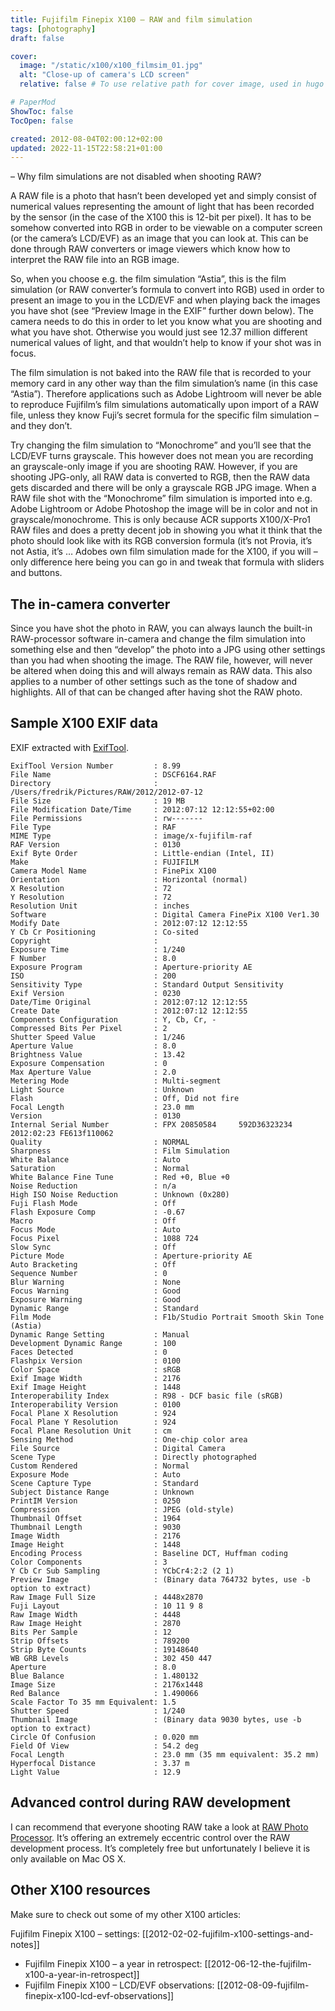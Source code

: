```yaml
---
title: Fujifilm Finepix X100 – RAW and film simulation
tags: [photography]
draft: false

cover:
  image: "/static/x100/x100_filmsim_01.jpg"
  alt: "Close-up of camera's LCD screen"
  relative: false # To use relative path for cover image, used in hugo Page-bundles

# PaperMod
ShowToc: false
TocOpen: false

created: 2012-08-04T02:00:12+02:00
updated: 2022-11-15T22:58:21+01:00
---
```


– Why film simulations are not disabled when shooting RAW?



A RAW file is a photo that hasn’t been developed yet and simply consist of numerical values representing the amount of light that has been recorded by the sensor (in the case of the X100 this is 12-bit per pixel). It has to be somehow converted into RGB in order to be viewable on a computer screen (or the camera’s LCD/EVF) as an image that you can look at. This can be done through RAW converters or image viewers which know how to interpret the RAW file into an RGB image.

So, when you choose e.g. the film simulation “Astia”, this is the film simulation (or RAW converter’s formula to convert into RGB) used in order to present an image to you in the LCD/EVF and when playing back the images you have shot (see “Preview Image in the EXIF” further down below). The camera needs to do this in order to let you know what you are shooting and what you have shot. Otherwise you would just see 12.37 million different numerical values of light, and that wouldn’t help to know if your shot was in focus.

The film simulation is not baked into the RAW file that is recorded to your memory card in any other way than the film simulation’s name (in this case “Astia”). Therefore applications such as Adobe Lightroom will never be able to reproduce Fujifilm’s film simulations automatically upon import of a RAW file, unless they know Fuji’s secret formula for the specific film simulation – and they don’t.

Try changing the film simulation to “Monochrome” and you’ll see that the LCD/EVF turns grayscale. This however does not mean you are recording an grayscale-only image if you are shooting RAW. However, if you are shooting JPG-only, all RAW data is converted to RGB, then the RAW data gets discarded and there will be only a grayscale RGB JPG image. When a RAW file shot with the “Monochrome” film simulation is imported into e.g. Adobe Lightroom or Adobe Photoshop the image will be in color and not in grayscale/monochrome. This is only because ACR supports X100/X-Pro1 RAW files and does a pretty decent job in showing you what it think that the photo should look like with its RGB conversion formula (it’s not Provia, it’s not Astia, it’s … Adobes own film simulation made for the X100, if you will – only difference here being you can go in and tweak that formula with sliders and buttons.

## The in-camera converter

Since you have shot the photo in RAW, you can always launch the built-in RAW-processor software in-camera and change the film simulation into something else and then “develop” the photo into a JPG using other settings than you had when shooting the image. The RAW file, however, will never be altered when doing this and will always remain as RAW data. This also applies to a number of other settings such as the tone of shadow and highlights. All of that can be changed after having shot the RAW photo.

## Sample X100 EXIF data

EXIF extracted with [ExifTool](http://www.sno.phy.queensu.ca/~phil/exiftool/).

    ExifTool Version Number         : 8.99
    File Name                       : DSCF6164.RAF
    Directory                       : /Users/fredrik/Pictures/RAW/2012/2012-07-12
    File Size                       : 19 MB
    File Modification Date/Time     : 2012:07:12 12:12:55+02:00
    File Permissions                : rw-------
    File Type                       : RAF
    MIME Type                       : image/x-fujifilm-raf
    RAF Version                     : 0130
    Exif Byte Order                 : Little-endian (Intel, II)
    Make                            : FUJIFILM
    Camera Model Name               : FinePix X100
    Orientation                     : Horizontal (normal)
    X Resolution                    : 72
    Y Resolution                    : 72
    Resolution Unit                 : inches
    Software                        : Digital Camera FinePix X100 Ver1.30
    Modify Date                     : 2012:07:12 12:12:55
    Y Cb Cr Positioning             : Co-sited
    Copyright                       :
    Exposure Time                   : 1/240
    F Number                        : 8.0
    Exposure Program                : Aperture-priority AE
    ISO                             : 200
    Sensitivity Type                : Standard Output Sensitivity
    Exif Version                    : 0230
    Date/Time Original              : 2012:07:12 12:12:55
    Create Date                     : 2012:07:12 12:12:55
    Components Configuration        : Y, Cb, Cr, -
    Compressed Bits Per Pixel       : 2
    Shutter Speed Value             : 1/246
    Aperture Value                  : 8.0
    Brightness Value                : 13.42
    Exposure Compensation           : 0
    Max Aperture Value              : 2.0
    Metering Mode                   : Multi-segment
    Light Source                    : Unknown
    Flash                           : Off, Did not fire
    Focal Length                    : 23.0 mm
    Version                         : 0130
    Internal Serial Number          : FPX 20850584     592D36323234 2012:02:23 FE613f110062
    Quality                         : NORMAL
    Sharpness                       : Film Simulation
    White Balance                   : Auto
    Saturation                      : Normal
    White Balance Fine Tune         : Red +0, Blue +0
    Noise Reduction                 : n/a
    High ISO Noise Reduction        : Unknown (0x280)
    Fuji Flash Mode                 : Off
    Flash Exposure Comp             : -0.67
    Macro                           : Off
    Focus Mode                      : Auto
    Focus Pixel                     : 1088 724
    Slow Sync                       : Off
    Picture Mode                    : Aperture-priority AE
    Auto Bracketing                 : Off
    Sequence Number                 : 0
    Blur Warning                    : None
    Focus Warning                   : Good
    Exposure Warning                : Good
    Dynamic Range                   : Standard
    Film Mode                       : F1b/Studio Portrait Smooth Skin Tone (Astia)
    Dynamic Range Setting           : Manual
    Development Dynamic Range       : 100
    Faces Detected                  : 0
    Flashpix Version                : 0100
    Color Space                     : sRGB
    Exif Image Width                : 2176
    Exif Image Height               : 1448
    Interoperability Index          : R98 - DCF basic file (sRGB)
    Interoperability Version        : 0100
    Focal Plane X Resolution        : 924
    Focal Plane Y Resolution        : 924
    Focal Plane Resolution Unit     : cm
    Sensing Method                  : One-chip color area
    File Source                     : Digital Camera
    Scene Type                      : Directly photographed
    Custom Rendered                 : Normal
    Exposure Mode                   : Auto
    Scene Capture Type              : Standard
    Subject Distance Range          : Unknown
    PrintIM Version                 : 0250
    Compression                     : JPEG (old-style)
    Thumbnail Offset                : 1964
    Thumbnail Length                : 9030
    Image Width                     : 2176
    Image Height                    : 1448
    Encoding Process                : Baseline DCT, Huffman coding
    Color Components                : 3
    Y Cb Cr Sub Sampling            : YCbCr4:2:2 (2 1)
    Preview Image                   : (Binary data 764732 bytes, use -b option to extract)
    Raw Image Full Size             : 4448x2870
    Fuji Layout                     : 10 11 9 8
    Raw Image Width                 : 4448
    Raw Image Height                : 2870
    Bits Per Sample                 : 12
    Strip Offsets                   : 789200
    Strip Byte Counts               : 19148640
    WB GRB Levels                   : 302 450 447
    Aperture                        : 8.0
    Blue Balance                    : 1.480132
    Image Size                      : 2176x1448
    Red Balance                     : 1.490066
    Scale Factor To 35 mm Equivalent: 1.5
    Shutter Speed                   : 1/240
    Thumbnail Image                 : (Binary data 9030 bytes, use -b option to extract)
    Circle Of Confusion             : 0.020 mm
    Field Of View                   : 54.2 deg
    Focal Length                    : 23.0 mm (35 mm equivalent: 35.2 mm)
    Hyperfocal Distance             : 3.37 m
    Light Value                     : 12.9

## Advanced control during RAW development

I can recommend that everyone shooting RAW take a look at [RAW Photo Processor](http://www.raw-photo-processor.com/). It’s offering an extremely eccentric control over the RAW development process. It’s completely free but unfortunately I believe it is only available on Mac OS X.

## Other X100 resources

Make sure to check out some of my other X100 articles:

Fujifilm Finepix X100 – settings: [[2012-02-02-fujifilm-x100-settings-and-notes]]
- Fujifilm Finepix X100 – a year in retrospect: [[2012-06-12-the-fujifilm-x100-a-year-in-retrospect]]
- Fujifilm Finepix X100 – LCD/EVF observations: [[2012-08-09-fujifilm-finepix-x100-lcd-evf-observations]]